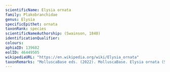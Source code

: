 ```yaml
---
scientificName: Elysia ornata
family: Plakobranchidae
genus: Elysia
specificEpithet: ornata
taxonRank: species
scientificNameAuthorship: (Swainson, 1840)
identificationQualifier: 
colours:
aphiaID: 139682
eolID: 46449505
wikipediaURL: "https://en.wikipedia.org/wiki/Elysia_ornata"
taxonRemarks: "MolluscaBase eds. (2022). MolluscaBase. Elysia ornata (Swainson, 1840). Accessed through: World Register of Marine Species at: https://www.marinespecies.org/aphia.php?p=taxdetails&id=139682 on 2022-02-24"
---
```

